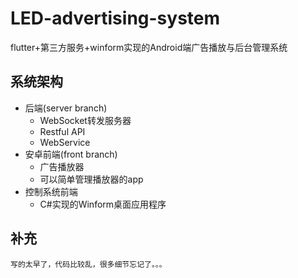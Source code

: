 # LED-advertising-system
flutter+第三方服务+winform实现的Android端广告播放与后台管理系统

## 系统架构
- 后端(server branch)
    - WebSocket转发服务器
    - Restful API
    - WebService
- 安卓前端(front branch)
    - 广告播放器
    - 可以简单管理播放器的app
- 控制系统前端
    - C#实现的Winform桌面应用程序
## 补充
    写的太早了，代码比较乱，很多细节忘记了。。。